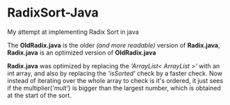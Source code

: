 # RadixSort-Java
My attempt at implementing Radix Sort in java

The **OldRadix.java** is the older *(and more readable)* version of **Radix.java**, **Radix.java** is an optimized version of **OldRadix.java**

**Radix.java** was optimized by replacing the *'ArrayList< ArrayList<Integer> >'* with an int array, and also by replacing the *'isSorted'* check by a faster check. Now instead of iterating over the whole array to check is it's ordered, it just sees if the multiplier(*'mult'*) is bigger than the largest number, which is obtained at the start of the sort.
